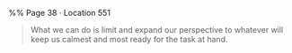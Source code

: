 %% Page 38 · Location 551 
> What we can do is limit and expand our perspective to whatever will keep us calmest and most ready for the task at hand. 
